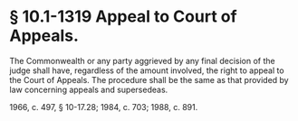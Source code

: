 # § 10.1-1319 Appeal to Court of Appeals.

<p>The Commonwealth or any party aggrieved by any final decision of the judge shall have, regardless of the amount involved, the right to appeal to the Court of Appeals. The procedure shall be the same as that provided by law concerning appeals and supersedeas.</p><p>1966, c. 497, § 10-17.28; 1984, c. 703; 1988, c. 891.</p>